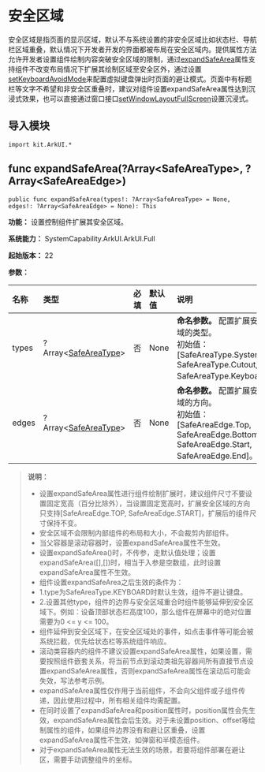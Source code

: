# 安全区域

安全区域是指页面的显示区域，默认不与系统设置的非安全区域比如状态栏、导航栏区域重叠，默认情况下开发者开发的界面都被布局在安全区域内。提供属性方法允许开发者设置组件绘制内容突破安全区域的限制，通过[expandSafeArea](./cj-universal-attribute-expandsafearea.md#func-expandsafeareaarraysafeareatype-arraysafeareaedge)属性支持组件不改变布局情况下扩展其绘制区域至安全区外，通过设置[setKeyboardAvoidMode](./cj-universal-attribute-expandsafearea.md#func-setkeyboardavoidmodevalue-keyboardavoidmode)来配置虚拟键盘弹出时页面的避让模式。页面中有标题栏等文字不希望和非安全区重叠时，建议对组件设置expandSafeArea属性达到沉浸式效果，也可以直接通过窗口接口[setWindowLayoutFullScreen](./cj-apis-window.md#)设置沉浸式。

## 导入模块

```cangjie
import kit.ArkUI.*
```

## func expandSafeArea(?Array\<SafeAreaType>, ?Array\<SafeAreaEdge>)

```cangjie
public func expandSafeArea(types!: ?Array<SafeAreaType> = None, edges!: ?Array<SafeAreaEdge> = None): This
```

**功能：** 设置控制组件扩展其安全区域。

**系统能力：** SystemCapability.ArkUI.ArkUI.Full

**起始版本：** 22

**参数：**

|名称|类型|必填|默认值|说明|
| :--- | :--- | :--- | :--- | :--- |
| types | ?Array\<[SafeAreaType](./cj-common-types.md#enum-safeareatype)> | 否 | None | **命名参数。**  配置扩展安全区域的类型。 <br/>初始值：[SafeAreaType.System, SafeAreaType.Cutout, SafeAreaType.Keyboard]。 |
| edges | ?Array\<[SafeAreaType](./cj-common-types.md#enum-safeareatype)> | 否 | None | **命名参数。**  配置扩展安全区域的方向。 <br/>初始值：[SafeAreaEdge.Top, SafeAreaEdge.Bottom, SafeAreaEdge.Start, SafeAreaEdge.End]。|

> **说明：**
>
> - 设置expandSafeArea属性进行组件绘制扩展时，建议组件尺寸不要设置固定宽高（百分比除外），当设置固定宽高时，扩展安全区域的方向只支持[SafeAreaEdge.TOP, SafeAreaEdge.START]，扩展后的组件尺寸保持不变。
> - 安全区域不会限制内部组件的布局和大小，不会裁剪内部组件。
> - 当父容器是滚动容器时，设置expandSafeArea属性不生效。
> - 设置expandSafeArea()时，不传参，走默认值处理；设置expandSafeArea([],[])时，相当于入参是空数组，此时设置expandSafeArea属性不生效。
> - 组件设置expandSafeArea之后生效的条件为：
> - 1.type为SafeAreaType.KEYBOARD时默认生效，组件不避让键盘。
> - 2.设置其他type，组件的边界与安全区域重合时组件能够延伸到安全区域下。例如：设备顶部状态栏高度100，那么组件在屏幕中的绝对位置需要为0 <= y <= 100。
> - 组件延伸到安全区域下，在安全区域处的事件，如点击事件等可能会被系统拦截，优先给状态栏等系统组件响应。
> - 滚动类容器内的组件不建议设置expandSafeArea属性，如果设置，需要按照组件嵌套关系，将当前节点到滚动类祖先容器间所有直接节点设置expandSafeArea属性，否则expandSafeArea属性在滚动后可能会失效，写法参考示例。
> - expandSafeArea属性仅作用于当前组件，不会向父组件或子组件传递，因此使用过程中，所有相关组件均需配置。
> - 在同时设置了expandSafeArea和position属性时，position属性会先生效，expandSafeArea属性会后生效。对于未设置position、offset等绘制属性的组件，如果组件边界没有和避让区重叠，设置expandSafeArea属性不生效，如弹窗和半模态组件。
> - 对于expandSafeArea属性无法生效的场景，若要将组件部署在避让区，需要手动调整组件的坐标。
